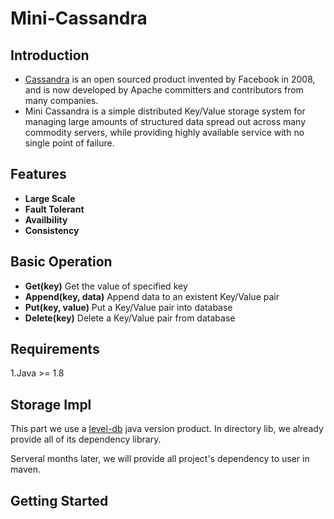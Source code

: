 # Mini-Cassandra

## Introduction
* [Cassandra](http://cassandra.apache.org) is an open sourced product invented by Facebook in 2008, and is now developed by Apache committers and contributors from many companies.
* Mini Cassandra is a simple distributed Key/Value storage system for managing large amounts of structured data spread out across many commodity servers, while providing highly available service with no single point of failure. 

## Features
- **Large Scale**
- **Fault Tolerant**
- **Availbility**    
- **Consistency**

## Basic Operation
- **Get(key)**
Get the value of specified key
- **Append(key, data)**
Append data to an existent Key/Value pair
- **Put(key, value)**
Put a Key/Value pair into database
- **Delete(key)**
Delete a Key/Value pair from database

## Requirements
1.Java >= 1.8

## Storage Impl
This part we use a [level-db](https://github.com/dain/leveldb) java version product.
In directory lib, we already provide all of its dependency library.

Serveral months later, we will provide all project's dependency to user in maven.

## Getting Started
